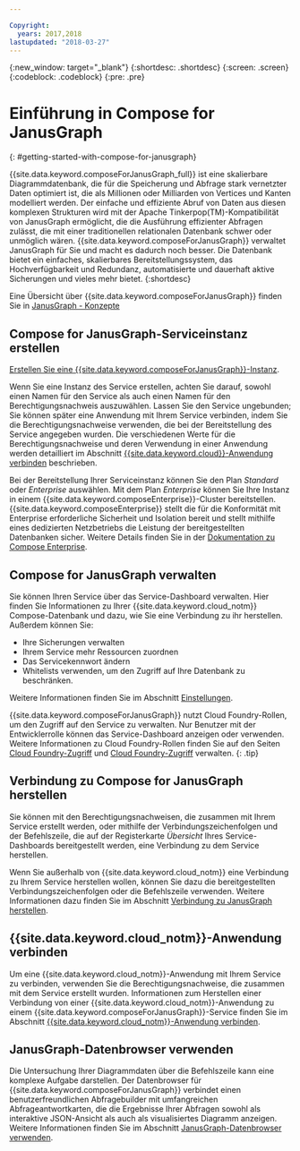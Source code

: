 ```yaml
---

Copyright:
  years: 2017,2018
lastupdated: "2018-03-27"
---
```


{:new_window: target="_blank"}
{:shortdesc: .shortdesc}
{:screen: .screen}
{:codeblock: .codeblock}
{:pre: .pre}

# Einführung in Compose for JanusGraph
{: #getting-started-with-compose-for-janusgraph}

{{site.data.keyword.composeForJanusGraph_full}} ist eine skalierbare Diagrammdatenbank, die für die Speicherung und Abfrage stark vernetzter Daten optimiert ist, die als Millionen oder Milliarden von Vertices und Kanten modelliert werden. Der einfache und effiziente Abruf von Daten aus diesen komplexen Strukturen wird mit der Apache Tinkerpop(TM)-Kompatibilität von JanusGraph ermöglicht, die die Ausführung effizienter Abfragen zulässt, die mit einer traditionellen relationalen Datenbank schwer oder unmöglich wären. {{site.data.keyword.composeForJanusGraph}} verwaltet JanusGraph für Sie und macht es dadurch noch besser. Die Datenbank bietet ein einfaches, skalierbares Bereitstellungssystem, das Hochverfügbarkeit und Redundanz, automatisierte und dauerhaft aktive Sicherungen und vieles mehr bietet.
{:shortdesc}

Eine Übersicht über {{site.data.keyword.composeForJanusGraph}} finden Sie in [JanusGraph - Konzepte](./janusgraph-concepts.html)

## Compose for JanusGraph-Serviceinstanz erstellen

[Erstellen Sie eine {{site.data.keyword.composeForJanusGraph}}-Instanz](https://console.bluemix.net/catalog/services/compose-for-janusgraph/).

Wenn Sie eine Instanz des Service erstellen, achten Sie darauf, sowohl einen Namen für den Service als auch einen Namen für den Berechtigungsnachweis auszuwählen. Lassen Sie den Service ungebunden; Sie können später eine Anwendung mit Ihrem Service verbinden, indem Sie die Berechtigungsnachweise verwenden, die bei der Bereitstellung des Service angegeben wurden. Die verschiedenen Werte für die Berechtigungsnachweise und deren Verwendung in einer Anwendung werden detailliert im Abschnitt [{{site.data.keyword.cloud}}-Anwendung verbinden](./connecting-bluemix-app.html) beschrieben.

Bei der Bereitstellung Ihrer Serviceinstanz können Sie den Plan *Standard* oder *Enterprise* auswählen. Mit dem Plan *Enterprise* können Sie Ihre Instanz in einem {{site.data.keyword.composeEnterprise}}-Cluster bereitstellen. {{site.data.keyword.composeEnterprise}} stellt die für die Konformität mit Enterprise erforderliche Sicherheit und Isolation bereit und stellt mithilfe eines dedizierten Netzbetriebs die Leistung der bereitgestellten Datenbanken sicher. Weitere Details finden Sie in der [Dokumentation zu Compose Enterprise](../ComposeEnterprise/index.html).

## Compose for JanusGraph verwalten

Sie können Ihren Service über das Service-Dashboard verwalten. Hier finden Sie Informationen zu Ihrer {{site.data.keyword.cloud_notm}} Compose-Datenbank und dazu, wie Sie eine Verbindung zu ihr herstellen. Außerdem können Sie:
- Ihre Sicherungen verwalten
- Ihrem Service mehr Ressourcen zuordnen
- Das Servicekennwort ändern
- Whitelists verwenden, um den Zugriff auf Ihre Datenbank zu beschränken. 

Weitere Informationen finden Sie im Abschnitt [Einstellungen](./dashboard-settings.html).

{{site.data.keyword.composeForJanusGraph}} nutzt Cloud Foundry-Rollen, um den Zugriff auf den Service zu verwalten. Nur Benutzer mit der Entwicklerrolle können das Service-Dashboard anzeigen oder verwenden. Weitere Informationen zu Cloud Foundry-Rollen finden Sie auf den Seiten [Cloud Foundry-Zugriff](https://console.bluemix.net/docs/iam/cfaccess.html#cfaccess) und [Cloud Foundry-Zugriff](https://console.bluemix.net/docs/iam/mngcf.html#mngcf) verwalten.
{: .tip}

## Verbindung zu Compose for JanusGraph herstellen

Sie können mit den Berechtigungsnachweisen, die zusammen mit Ihrem Service erstellt werden, oder mithilfe der Verbindungszeichenfolgen und der Befehlszeile, die auf der Registerkarte *Übersicht* Ihres Service-Dashboards bereitgestellt werden, eine Verbindung zu dem Service herstellen.

Wenn Sie außerhalb von {{site.data.keyword.cloud_notm}} eine Verbindung zu Ihrem Service herstellen wollen, können Sie dazu die bereitgestellten Verbindungszeichenfolgen oder die Befehlszeile verwenden. Weitere Informationen dazu finden Sie im Abschnitt [Verbindung zu JanusGraph herstellen](./connecting-external.html).

## {{site.data.keyword.cloud_notm}}-Anwendung verbinden

Um eine {{site.data.keyword.cloud_notm}}-Anwendung mit Ihrem Service zu verbinden, verwenden Sie die Berechtigungsnachweise, die zusammen mit dem Service erstellt wurden. Informationen zum Herstellen einer Verbindung von einer {{site.data.keyword.cloud_notm}}-Anwendung zu einem {{site.data.keyword.composeForJanusGraph}}-Service finden Sie im Abschnitt [{{site.data.keyword.cloud_notm}}-Anwendung verbinden](./connecting-bluemix-app.html).

## JanusGraph-Datenbrowser verwenden

Die Untersuchung Ihrer Diagrammdaten über die Befehlszeile kann eine komplexe Aufgabe darstellen. Der Datenbrowser für {{site.data.keyword.composeForJanusGraph}} verbindet einen benutzerfreundlichen Abfragebuilder mit umfangreichen Abfrageantwortkarten, die die Ergebnisse Ihrer Abfragen sowohl als interaktive JSON-Ansicht als auch als visualisiertes Diagramm anzeigen. Weitere Informationen finden Sie im Abschnitt [JanusGraph-Datenbrowser verwenden](./data-browser.html).
